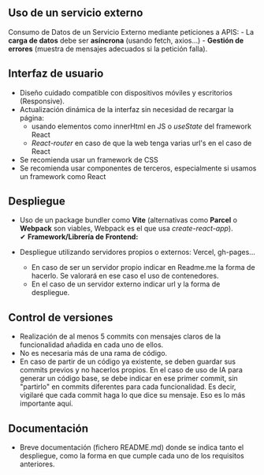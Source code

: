## Uso de un servicio externo

Consumo de Datos de un Servicio Externo mediante peticiones a APIS:
	- La **carga de datos** debe ser **asíncrona** (usando fetch, axios...)
	- **Gestión de errores** (muestra de mensajes adecuados si la petición falla).

## Interfaz de usuario

- Diseño cuidado compatible con dispositivos móviles y escritorios (Responsive).
- Actualización dinámica de la interfaz sin necesidad de recargar la página:
	- usando elementos como innerHtml en JS o *useState* del framework React 
	- *React-router* en caso de que la web tenga varias url's en el caso de React
- Se recomienda usar un framework de CSS
- Se recomienda usar componentes de terceros, especialmente si usamos un framework como React

## Despliegue

- Uso de un package bundler como **Vite** (alternativas como **Parcel** o **Webpack** son viables, Webpack es el que usa *create-react-app*).  
    ✔ **Framework/Librería de Frontend:**

- Despliegue utilizando servidores propios o externos: Vercel, gh-pages... 
	- En caso de ser un servidor propio indicar en Readme.me la forma de hacerlo. Se valorará en ese caso el uso de contenedores.
	- En el caso de un servidor externo indicar url y la forma de despliegue.

## Control de versiones

- Realización de al menos 5 commits con mensajes claros de la funcionalidad añadida en cada uno de ellos.
- No es necesaria más de una rama de código.
- En caso de partir de un código ya existente, se deben guardar sus commits previos y no hacerlos propios. En el caso de uso de IA para generar un código base, se debe indicar en ese primer commit, sin "partirlo" en commits diferentes para cada funcionalidad. Es decir, vigilaré que cada commit haga lo que dice su mensaje. Eso es lo más importante aquí.

## Documentación

- Breve documentación (fichero README.md) donde se indica tanto el despliegue, como la forma en que cumple cada uno de los requisitos anteriores.




